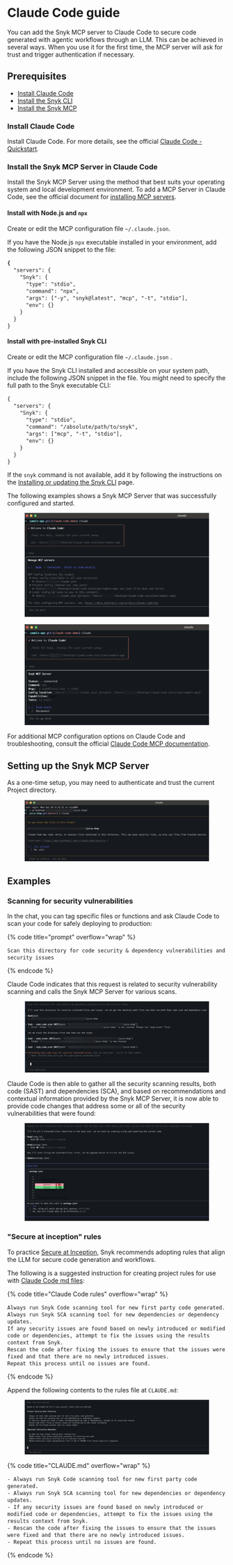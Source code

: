 # Claude Code guide

You can add the Snyk MCP server to Claude Code to secure code generated with agentic workflows through an LLM. This can be achieved in several ways. When you use it for the first time, the MCP server will ask for trust and trigger authentication if necessary.

## Prerequisites

* [Install Claude Code](claude-code-guide.md#install-claude-code)
* [Install the Snyk CLI](../../../developer-tools/snyk-cli/install-or-update-the-snyk-cli/)
* [Install the Snyk MCP](claude-code-guide.md#install-the-snyk-mcp-server-in-amazon-q)

### Install Claude Code

Install Claude Code. For more details, see the official [Claude Code - Quickstart](https://docs.anthropic.com/en/docs/claude-code/quickstart).

### Install the Snyk MCP Server in Claude Code

Install the Snyk MCP Server using the method that best suits your operating system and local development environment. To add a MCP Server in Claude Code, see the official document for [installing MCP servers](https://docs.anthropic.com/en/docs/claude-code/mcp#installing-mcp-servers).

#### Install with Node.js and `npx`

Create or edit the MCP configuration file `~/.claude.json`.

If you have the Node.js `npx` executable installed in your environment, add the following JSON snippet to the file:

<pre><code><strong>{
</strong>  "servers": {
    "Snyk": {
      "type": "stdio",
      "command": "npx",
      "args": ["-y", "snyk@latest", "mcp", "-t", "stdio"],
      "env": {}
    }
  }
}
</code></pre>

#### Install with pre-installed Snyk CLI

Create or edit the MCP configuration file `~/.claude.json` .

If you have the Snyk CLI installed and accessible on your system path, include the following JSON snippet in the file. You might need to specify the full path to the Snyk executable CLI:

```
{
  "servers": {
    "Snyk": {
      "type": "stdio",
      "command": "/absolute/path/to/snyk",
      "args": ["mcp", "-t", "stdio"],
      "env": {}
    }
  }
}
```

If the `snyk` command is not available, add it by following the instructions on the [Installing or updating the Snyk CLI](../../../developer-tools/snyk-cli/install-or-update-the-snyk-cli/) page.&#x20;

The following examples shows a Snyk MCP Server that was successfully configured and started.

<figure><img src="../../../.gitbook/assets/image (512).png" alt="" width="563"><figcaption></figcaption></figure>

<figure><img src="../../../.gitbook/assets/image (513).png" alt="" width="563"><figcaption></figcaption></figure>

For additional MCP configuration options on Claude Code and troubleshooting, consult the official [Claude Code MCP documentation](https://docs.anthropic.com/en/docs/claude-code/mcp).

## Setting up the Snyk MCP Server

As a one-time setup, you may need to authenticate and trust the current Project directory.&#x20;

<figure><img src="../../../.gitbook/assets/image (514).png" alt=""><figcaption></figcaption></figure>

## Examples

### Scanning for security vulnerabilities

In the chat, you can tag specific files or functions and ask Claude Code to scan your code for safely deploying to production:

{% code title="prompt" overflow="wrap" %}
```
Scan this directory for code security & dependency vulnerabilities and security issues
```
{% endcode %}

Claude Code indicates that this request is related to security vulnerability scanning and calls the Snyk MCP Server for various scans.

<figure><img src="../../../.gitbook/assets/image (516).png" alt=""><figcaption></figcaption></figure>

Claude Code is then able to gather all the security scanning results, both code (SAST) and dependencies (SCA), and based on recommendations and contextual information provided by the Snyk MCP Server, it is now able to provide code changes that address some or all of the security vulnerabilities that were found:

<figure><img src="../../../.gitbook/assets/image (517).png" alt=""><figcaption></figcaption></figure>

### "Secure at inception" rules

To practice [Secure at Inception](https://snyk.io/solutions/secure-ai-generated-code/), Snyk recommends adopting rules that align the LLM for secure code generation and workflows.

The following is a suggested instruction for creating project rules for use with [Claude Code md files](https://www.anthropic.com/engineering/claude-code-best-practices):

{% code title="Claude Code rules" overflow="wrap" %}
```
Always run Snyk Code scanning tool for new first party code generated.
Always run Snyk SCA scanning tool for new dependencies or dependency updates.
If any security issues are found based on newly introduced or modified code or dependencies, attempt to fix the issues using the results context from Snyk.
Rescan the code after fixing the issues to ensure that the issues were fixed and that there are no newly introduced issues.
Repeat this process until no issues are found.
```
{% endcode %}

Append the following contents to the rules file at `CLAUDE.md`:

<figure><img src="../../../.gitbook/assets/image (518).png" alt=""><figcaption></figcaption></figure>

{% code title="CLAUDE.md" overflow="wrap" %}
```
- Always run Snyk Code scanning tool for new first party code generated.
- Always run Snyk SCA scanning tool for new dependencies or dependency updates.
- If any security issues are found based on newly introduced or modified code or dependencies, attempt to fix the issues using the results context from Snyk.
- Rescan the code after fixing the issues to ensure that the issues were fixed and that there are no newly introduced issues.
- Repeat this process until no issues are found.
```
{% endcode %}
